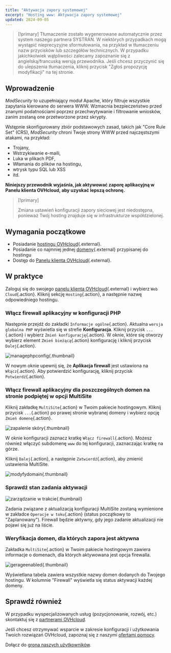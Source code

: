 ```yaml
---
title: "Aktywacja zapory systemowej"
excerpt: "Hosting www: Aktywacja zapory systemowej"
updated: 2024-09-05
---
```


> [!primary]
> Tłumaczenie zostało wygenerowane automatycznie przez system naszego partnera SYSTRAN. W niektórych przypadkach mogą wystąpić nieprecyzyjne sformułowania, na przykład w tłumaczeniu nazw przycisków lub szczegółów technicznych. W przypadku jakichkolwiek wątpliwości zalecamy zapoznanie się z angielską/francuską wersją przewodnika. Jeśli chcesz przyczynić się do ulepszenia tłumaczenia, kliknij przycisk "Zgłoś propozycję modyfikacji" na tej stronie.
>

## Wprowadzenie 

*ModSecurity* to uzupełniający moduł Apache, który filtruje wszystkie zapytania kierowane do serwera WWW. Wzmacnia bezpieczeństwo przed znanymi podatnościami poprzez przechwytywanie i filtrowanie wniosków, zanim zostaną one przetworzone przez skrypty.

Wstępnie skonfigurowany zbiór podstawowych zasad, takich jak "Core Rule Set" (CRS), *ModSecurity* chroni Twoje strony WWW przed najczęstszymi atakami, na przykład:

- Trojany,
- Wstrzykiwanie e-maili,
- Luka w plikach PDF,
- Włamania do plików na hostingu,
- wtrysk typu SQL lub XSS
- itd.

**Niniejszy przewodnik wyjaśnia, jak aktywować zaporę aplikacyjną w Panelu klienta OVHcloud, aby uzyskać lepszą ochronę.**

> [!primary]
>
> Zmiana ustawień konfiguracji zapory sieciowej jest niedostępna, ponieważ Twój hosting znajduje się w infrastrukturze współdzielonej.
>

## Wymagania początkowe

- Posiadanie [hostingu OVHcloud](/links/web/hosting){.external}.
- Posiadanie co najmniej jednej [domeny](/links/web/domains){.external} przypisanej do hostingu
- Dostęp do [Panelu klienta OVHcloud](/links/manager){.external}.

## W praktyce

Zaloguj się do swojego [panelu klienta OVHcloud](/links/manager){.external} i wybierz `Web Cloud`{.action}. Kliknij sekcję `Hosting`{.action}, a następnie nazwę odpowiedniego hostingu.

### Włącz firewall aplikacyjny w konfiguracji PHP

Następnie przejdź do zakładki `Informacje ogólne`{.action}. Aktualna `wersja globalna PHP` wyświetla się w strefie **Konfiguracja**. Kliknij przycisk `...`{.action} i wybierz `Zmień konfigurację`{.action}. W oknie, które się otworzy wybierz element `Zmień bieżącą`{.action} konfigurację i kliknij przycisk `Dalej`{.action}.

![managephpconfig](/pages/assets/screens/control_panel/product-selection/web-cloud/web-hosting/general-information/application-firewall-step-2.png){.thumbnail}

W nowym oknie upewnij się, że **Aplikacja firewall** jest ustawiona na `Włącz`{.action}. Aby potwierdzić konfigurację, kliknij przycisk `Potwierdź`{.action}.

### Włącz firewall aplikacyjny dla poszczególnych domen na stronie podpiętej w opcji MultiSite

Kliknij zakładkę `MultiSite`{.action} w Twoim pakiecie hostingowym. Kliknij przycisk `...`{.action} po prawej stronie wybranej domeny i wybierz opcję `Zmień domenę`{.action}.

![zapalenie skóry](/pages/assets/screens/control_panel/product-selection/web-cloud/web-hosting/multisite/modify-domain-2.png){.thumbnail}

W oknie konfiguracji zaznacz kratkę `Włącz firewall`{.action}. Możesz również włączyć subdomenę `www` do tej konfiguracji, zaznaczając kratkę na górze.

Kliknij `Dalej`{.action}, a następnie `Zatwierdź`{.action}, aby zmienić ustawienia MultiSite.

![modyfydomain](/pages/assets/screens/control_panel/product-selection/web-cloud/web-hosting/multisite/modify-a-domain-enable-firewall-step-1.png){.thumbnail}

### Sprawdź stan zadania aktywacji

![zarządzanie w trakcie](/pages/assets/screens/control_panel/product-selection/web-cloud/web-hosting/multisite/firewall-planned.png){.thumbnail}

Zadania związane z aktualizacją konfiguracji MultiSite zostaną wymienione w zakładce `Operacje w toku`{.action} (status początkowy to "Zaplanowany"). Firewall będzie aktywny, gdy jego zadanie aktualizacji nie pojawi się już na liście.

### Weryfikacja domen, dla których zapora jest aktywna

Zakładka `MultiSite`{.action} w Twoim pakiecie hostingowym zawiera informacje o domenach, dla których aktywowana jest opcja firewalla.

![gerageenabled](/pages/assets/screens/control_panel/product-selection/web-cloud/web-hosting/multisite/firewall-enabled.png){.thumbnail}

Wyświetlana tabela zawiera wszystkie nazwy domen dodanych do Twojego hostingu. W kolumnie "Firewall" wyświetla się status aktywacji każdej domeny.

## Sprawdź również

W przypadku wyspecjalizowanych usług (pozycjonowanie, rozwój, etc.) skontaktuj się z [partnerami OVHcloud](/links/partner).

Jeśli chcesz otrzymywać wsparcie w zakresie konfiguracji i użytkowania Twoich rozwiązań OVHcloud, zapoznaj się z naszymi [ofertami pomocy](/links/support).

Dołącz do [grona naszych użytkowników](/links/community).